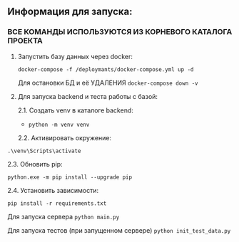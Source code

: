 

## Информация для запуска:
### ВСЕ КОМАНДЫ ИСПОЛЬЗУЮТСЯ ИЗ КОРНЕВОГО КАТАЛОГА ПРОЕКТА

1. Запустить базу данных через docker:
    
    ```docker-compose -f /deploymants/docker-compose.yml up -d```
   
    Для остановки БД и её УДАЛЕНИЯ ```docker-compose down -v```
2. Для запуска backend и теста работы с базой:

   2.1. Создать venv в каталоге backend:

      - ```python -m venv venv```
   

   2.2. Активировать окружение:

```.\venv\Scripts\activate```


   2.3. Обновить pip:

```python.exe -m pip install --upgrade pip```

   2.4. Установить зависимости:
      
```pip install -r requirements.txt```

Для запуска сервера 
```python main.py```

Для запуска тестов (при запущенном сервере)
```python init_test_data.py```